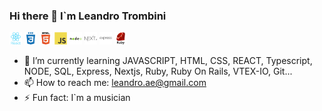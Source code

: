 ### Hi there 👋 I`m Leandro Trombini


<p align="left">
<img src="https://raw.githubusercontent.com/devicons/devicon/master/icons/react/react-original-wordmark.svg" alt="react" width="20" height="20"/>
<img src="https://raw.githubusercontent.com/devicons/devicon/master/icons/css3/css3-plain-wordmark.svg" alt="css3"  width="20" height="20"/>
<img src="https://raw.githubusercontent.com/devicons/devicon/master/icons/html5/html5-original-wordmark.svg" alt="html5"  width="20" height="20"/>
<img src="https://raw.githubusercontent.com/devicons/devicon/master/icons/javascript/javascript-original.svg" alt="javascript" width="20" height="20"/>
<img src="https://raw.githubusercontent.com/devicons/devicon/master/icons/nodejs/nodejs-original-wordmark.svg" alt="nodejs" width="20" height="20"/>
<img src="https://github.com/devicons/devicon/blob/master/icons/nextjs/nextjs-original-wordmark.svg" alt="nextjs" width="20" height="20"/>
<img src="https://github.com/devicons/devicon/blob/master/icons/express/express-original-wordmark.svg" alt="express" width="20" height="20"/>
<img src="https://github.com/devicons/devicon/blob/master/icons/ruby/ruby-original-wordmark.svg" alt="express" width="20" height="20"/>
</p>




- 🌱 I’m currently learning JAVASCRIPT, HTML, CSS, REACT, Typescript, NODE, SQL, Express, Nextjs, Ruby, Ruby On Rails, VTEX-IO, Git...
- 📫 How to reach me: leandro.ae@gmail.com
- ⚡ Fun fact: I`m a musician

